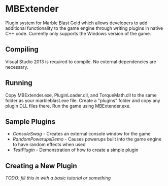 MBExtender
==========

Plugin system for Marble Blast Gold which allows developers to add additional functionality to the game engine through writing plugins in native C++ code. Currently only supports the Windows version of the game.

Compiling
---------

Visual Studio 2013 is required to compile. No external dependencies are necessary.

Running
-------

Copy MBExtender.exe, PluginLoader.dll, and TorqueMath.dll to the same folder as your marbleblast.exe file. Create a "plugins" folder and copy any plugin DLL files there. Run the game using MBExtender.exe.

Sample Plugins
--------------

+ *ConsoleSwag* - Creates an external console window for the game
+ *RandomPowerupsDemo* - Causes powerups built into the game engine to have random effects when used
+ *TestPlugin* - Demonstration of how to create a simple plugin

Creating a New Plugin
---------------------

*TODO: fill this in with a basic tutorial or something*
